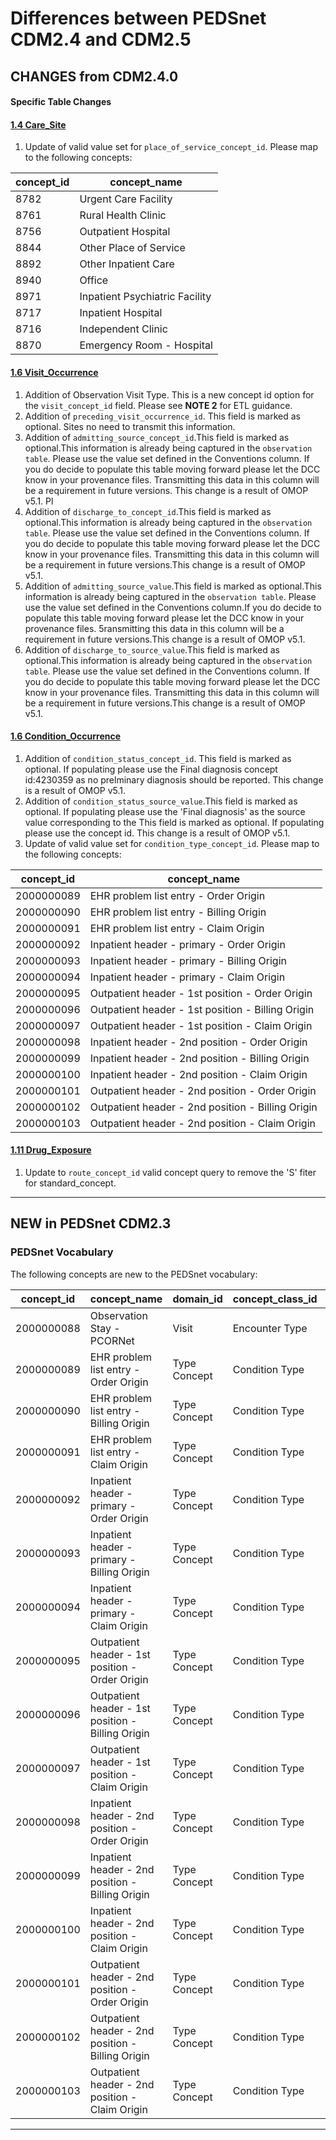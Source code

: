 # Differences between PEDSnet CDM2.4 and CDM2.5

## CHANGES from CDM2.4.0

#### Specific Table Changes

#### [1.4 Care_Site](Pedsnet_CDM_ETL_Conventions.md#14-care_site)
1. Update of valid value set for `place_of_service_concept_id`. Please map to the following concepts:

concept_id |    concept_name 
--- | ---           
8782 | Urgent Care Facility
8761 | Rural Health Clinic
8756 | Outpatient Hospital 
 8844 | Other Place of Service
 8892 | Other Inpatient Care
8940 | Office
 8971 | Inpatient Psychiatric Facility
  8717 | Inpatient Hospital |
8716 | Independent Clinic
8870 | Emergency Room - Hospital


#### [1.6 Visit_Occurrence](Pedsnet_CDM_ETL_Conventions.md#16-visit_occurrence)
1. Addition of Observation Visit Type. This is a new concept id option for the `visit_concept_id` field. Please see **NOTE 2** for ETL guidance. 
1. Addition of `preceding_visit_occurrence_id`. This field is marked as optional. Sites no need to transmit this information.
2. Addition of `admitting_source_concept_id`.This field is marked as optional.This information is already being captured in the `observation table`. Please use the value set defined in the Conventions column. If you do decide to populate this table moving forward please let the DCC know in your provenance files. Transmitting this data in this column will be a requirement in future versions. This change is a result of OMOP v5.1. Pl
3. Addition of `discharge_to_concept_id`.This field is marked as optional.This information is already being captured in the `observation table`. Please use the value set defined in the Conventions column. If you do decide to populate this table moving forward please let the DCC know in your provenance files. Transmitting this data in this column will be a requirement in future versions.This change is a result of OMOP v5.1.
4. Addition of `admitting_source_value`.This field is marked as optional.This information is already being captured in the `observation table`. Please use the value set defined in the Conventions column.If you do decide to populate this table moving forward please let the DCC know in your provenance files. 5ransmitting this data in this column will be a requirement in future versions.This change is a result of OMOP v5.1.
2. Addition of `discharge_to_source_value`.This field is marked as optional.This information is already being captured in the `observation table`. Please use the value set defined in the Conventions column. If you do decide to populate this table moving forward please let the DCC know in your provenance files. Transmitting this data in this column will be a requirement in future versions.This change is a result of OMOP v5.1.

#### [1.6 Condition_Occurrence](Pedsnet_CDM_ETL_Conventions.md#17-condition_occurrence)
1. Addition of `condition_status_concept_id`. This field is marked as optional. If populating please use the Final diagnosis concept id:4230359 as no prelminary diagnosis should be reported. This change is a result of OMOP v5.1.
2. Addition of `condition_status_source_value`.This field is marked as optional. If populating please use the 'Final diagnosis' as the source value corresponding to the This field is marked as optional. If populating please use the concept id. This change is a result of OMOP v5.1.
3. Update of valid value set for `condition_type_concept_id`. Please map to the following concepts:
 
 concept_id |                   concept_name                    
------------|---------------------------------------------------
 2000000089 | EHR problem list entry - Order Origin
 2000000090 | EHR problem list entry - Billing Origin
 2000000091 | EHR problem list entry - Claim Origin
 2000000092 | Inpatient header - primary - Order Origin
 2000000093 | Inpatient header - primary - Billing Origin
 2000000094 | Inpatient header - primary - Claim Origin
 2000000095 | Outpatient header - 1st position - Order Origin
 2000000096 | Outpatient header - 1st position - Billing Origin
 2000000097 | Outpatient header - 1st position - Claim Origin
 2000000098 | Inpatient header - 2nd position - Order Origin
 2000000099 | Inpatient header - 2nd position - Billing Origin
 2000000100 | Inpatient header - 2nd position - Claim Origin
 2000000101 | Outpatient header - 2nd position - Order Origin
 2000000102 | Outpatient header - 2nd position - Billing Origin
 2000000103 | Outpatient header - 2nd position - Claim Origin


#### [1.11 Drug_Exposure](Pedsnet_CDM_ETL_Conventions.md#111-drug-exposure)
1. Update to `route_concept_id` valid concept query to remove the 'S' fiter for standard_concept.

***
## NEW in PEDSnet CDM2.3

### PEDSnet Vocabulary

The following concepts are new to the PEDSnet vocabulary:

 concept_id |                 concept_name                 |   domain_id    | concept_class_id | vocabulary_id 
------------|----------------------------------------------|----------------|------------------|---------------
  2000000088 | Observation Stay - PCORNet                        | Visit        | Encounter Type   | PEDSnet
 2000000089 | EHR problem list entry - Order Origin             | Type Concept | Condition Type   | PEDSnet
 2000000090 | EHR problem list entry - Billing Origin           | Type Concept | Condition Type   | PEDSnet
 2000000091 | EHR problem list entry - Claim Origin             | Type Concept | Condition Type   | PEDSnet
 2000000092 | Inpatient header - primary - Order Origin         | Type Concept | Condition Type   | PEDSnet
 2000000093 | Inpatient header - primary - Billing Origin       | Type Concept | Condition Type   | PEDSnet
 2000000094 | Inpatient header - primary - Claim Origin         | Type Concept | Condition Type   | PEDSnet
 2000000095 | Outpatient header - 1st position - Order Origin   | Type Concept | Condition Type   | PEDSnet
 2000000096 | Outpatient header - 1st position - Billing Origin | Type Concept | Condition Type   | PEDSnet
 2000000097 | Outpatient header - 1st position - Claim Origin   | Type Concept | Condition Type   | PEDSnet
 2000000098 | Inpatient header - 2nd position - Order Origin    | Type Concept | Condition Type   | PEDSnet
 2000000099 | Inpatient header - 2nd position - Billing Origin  | Type Concept | Condition Type   | PEDSnet
 2000000100 | Inpatient header - 2nd position - Claim Origin    | Type Concept | Condition Type   | PEDSnet
 2000000101 | Outpatient header - 2nd position - Order Origin   | Type Concept | Condition Type   | PEDSnet
 2000000102 | Outpatient header - 2nd position - Billing Origin | Type Concept | Condition Type   | PEDSnet
 2000000103 | Outpatient header - 2nd position - Claim Origin   | Type Concept | Condition Type   | PEDSnet
***
